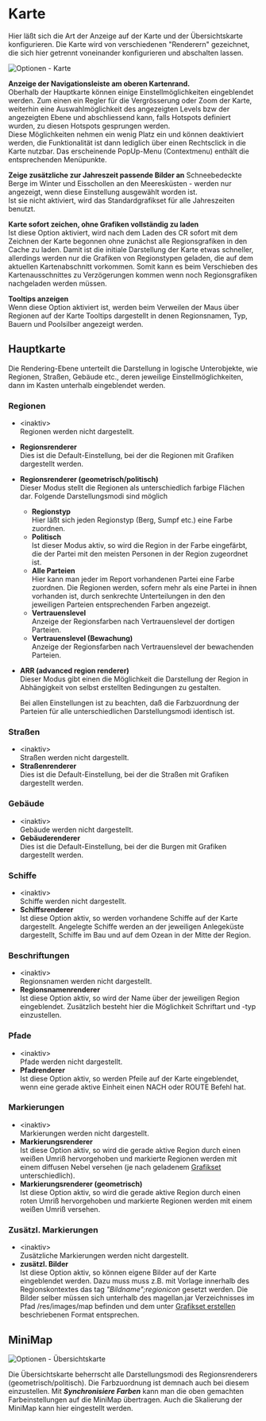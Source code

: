 <span id="top"></span>

# Karte

Hier läßt sich die Art der Anzeige auf der Karte und der Übersichtskarte
konfigurieren. Die Karte wird von verschiedenen "Renderern" gezeichnet,
die sich hier getrennt voneinander konfigurieren und abschalten lassen.

<img src="../../images/menu_extras_options_map.gif" data-border="0"
alt="Optionen - Karte" />

**Anzeige der Navigationsleiste am oberen Kartenrand.**  
Oberhalb der Hauptkarte können einige Einstellmöglichkeiten eingeblendet
werden. Zum einen ein Regler für die Vergrösserung oder Zoom der Karte,
weiterhin eine Auswahlmöglichkeit des angezeigten Levels bzw der
angezeigten Ebene und abschliessend kann, falls Hotspots definiert
wurden, zu diesen Hotspots gesprungen werden.  
Diese Möglichkeiten nehmen ein wenig Platz ein und können deaktiviert
werden, die Funktionalität ist dann lediglich über einen Rechtsclick in
die Karte nutzbar. Das erscheinende PopUp-Menu (Contextmenu) enthält die
entsprechenden Menüpunkte.

**Zeige zusätzliche zur Jahreszeit passende Bilder an** Schneebedeckte
Berge im Winter und Eisschollen an den Meeresküsten - werden nur
angezeigt, wenn diese Einstellung ausgewählt worden ist.  
Ist sie nicht aktiviert, wird das Standardgrafikset für alle
Jahreszeiten benutzt.

**Karte sofort zeichen, ohne Grafiken vollständig zu laden**  
Ist diese Option aktiviert, wird nach dem Laden des CR sofort mit dem
Zeichnen der Karte begonnen ohne zunächst alle Regionsgrafiken in den
Cache zu laden. Damit ist die initiale Darstellung der Karte etwas
schneller, allerdings werden nur die Grafiken von Regionstypen geladen,
die auf dem aktuellen Kartenabschnitt vorkommen. Somit kann es beim
Verschieben des Kartenausschnittes zu Verzögerungen kommen wenn noch
Regionsgrafiken nachgeladen werden müssen.

**Tooltips anzeigen**  
Wenn diese Option aktiviert ist, werden beim Verweilen der Maus über
Regionen auf der Karte Tooltips dargestellt in denen Regionsnamen, Typ,
Bauern und Poolsilber angezeigt werden.

  

## Hauptkarte

Die Rendering-Ebene unterteilt die Darstellung in logische Unterobjekte,
wie Regionen, Straßen, Gebäude etc., deren jeweilige
Einstellmöglichkeiten, dann im Kasten unterhalb eingeblendet werden.

### Regionen

- \<inaktiv\>  
  Regionen werden nicht dargestellt.

- **Regionsrenderer**  
  Dies ist die Default-Einstellung, bei der die Regionen mit Grafiken
  dargestellt werden.

- **Regionsrenderer (geometrisch/politisch)**  
  Dieser Modus stellt die Regionen als unterschiedlich farbige Flächen
  dar. Folgende Darstellungsmodi sind möglich
  - **Regionstyp**  
    Hier läßt sich jeden Regionstyp (Berg, Sumpf etc.) eine Farbe
    zuordnen.
  - **Politisch**  
    Ist dieser Modus aktiv, so wird die Region in der Farbe eingefärbt,
    die der Partei mit den meisten Personen in der Region zugeordnet
    ist.
  - **Alle Parteien**  
    Hier kann man jeder im Report vorhandenen Partei eine Farbe
    zuordnen. Die Regionen werden, sofern mehr als eine Partei in ihnen
    vorhanden ist, durch senkrechte Unterteilungen in den den jeweiligen
    Parteien entsprechenden Farben angezeigt.
  - **Vertrauenslevel**  
    Anzeige der Regionsfarben nach Vertrauenslevel der dortigen
    Parteien.
  - **Vertrauenslevel (Bewachung)**  
    Anzeige der Regionsfarben nach Vertrauenslevel der bewachenden
    Parteien.

- **ARR (advanced region renderer)**  
  Dieser Modus gibt einen die Möglichkeit die Darstellung der Region in
  Abhängigkeit von selbst erstellten Bedingungen zu gestalten.

  Bei allen Einstellungen ist zu beachten, daß die Farbzuordnung der
  Parteien für alle unterschiedlichen Darstellungsmodi identisch ist.

### Straßen

- \<inaktiv\>  
  Straßen werden nicht dargestellt.
- **Straßenrenderer**  
  Dies ist die Default-Einstellung, bei der die Straßen mit Grafiken
  dargestellt werden.

### Gebäude

- \<inaktiv\>  
  Gebäude werden nicht dargestellt.
- **Gebäuderenderer**  
  Dies ist die Default-Einstellung, bei der die Burgen mit Grafiken
  dargestellt werden.

### Schiffe

- \<inaktiv\>  
  Schiffe werden nicht dargestellt.
- **Schiffsrenderer**  
  Ist diese Option aktiv, so werden vorhandene Schiffe auf der Karte
  dargestellt. Angelegte Schiffe werden an der jeweiligen Anlegeküste
  dargestellt, Schiffe im Bau und auf dem Ozean in der Mitte der Region.

### Beschriftungen

- \<inaktiv\>  
  Regionsnamen werden nicht dargestellt.
- **Regionsnamenrenderer**  
  Ist diese Option aktiv, so wird der Name über der jeweiligen Region
  eingeblendet. Zusätzlich besteht hier die Möglichkeit Schriftart und
  -typ einzustellen.

### Pfade

- \<inaktiv\>  
  Pfade werden nicht dargestellt.
- **Pfadrenderer**  
  Ist diese Option aktiv, so werden Pfeile auf der Karte eingeblendet,
  wenn eine gerade aktive Einheit einen NACH oder ROUTE Befehl hat.

### Markierungen

- \<inaktiv\>  
  Markierungen werden nicht dargestellt.
- **Markierungsrenderer**  
  Ist diese Option aktiv, so wird die gerade aktive Region durch einen
  weißen Umriß hervorgehoben und markierte Regionen werden mit einem
  diffusen Nebel versehen (je nach geladenem
  [Grafikset](../reference/graphicsets) unterschiedlich).
- **Markierungsrenderer (geometrisch)**  
  Ist diese Option aktiv, so wird die gerade aktive Region durch einen
  roten Umriß hervorgehoben und markierte Regionen werden mit einem
  weißen Umriß versehen.

### Zusätzl. Markierungen

- \<inaktiv\>  
  Zusätzliche Markierungen werden nicht dargestellt.
- **zusätzl. Bilder**  
  Ist diese Option aktiv, so können eigene Bilder auf der Karte
  eingeblendet werden. Dazu muss muss z.B. mit Vorlage innerhalb des
  Regionskontextes das tag *"Bildname";regionicon* gesetzt werden. Die
  Bilder selber müssen sich unterhalb des magellan.jar Verzeichnisses im
  Pfad /res/images/map befinden und dem unter [Grafikset
  erstellen](../reference/graphicsets_making) beschriebenen Format
  entsprechen.

  

## MiniMap

<img src="../../images/menu_extras_options_map_minimap.gif"
data-border="0" alt="Optionen - Übersichtskarte" />

Die Übersichtskarte beherrscht alle Darstellungsmodi des
Regionsrenderers (geometrisch/politisch). Die Farbzuordnung ist demnach
auch bei diesem einzustellen. Mit ***Synchronisiere Farben*** kann man
die oben gemachten Farbeinstellungen auf die MiniMap übertragen. Auch
die Skalierung der MiniMap kann hier eingestellt werden.
